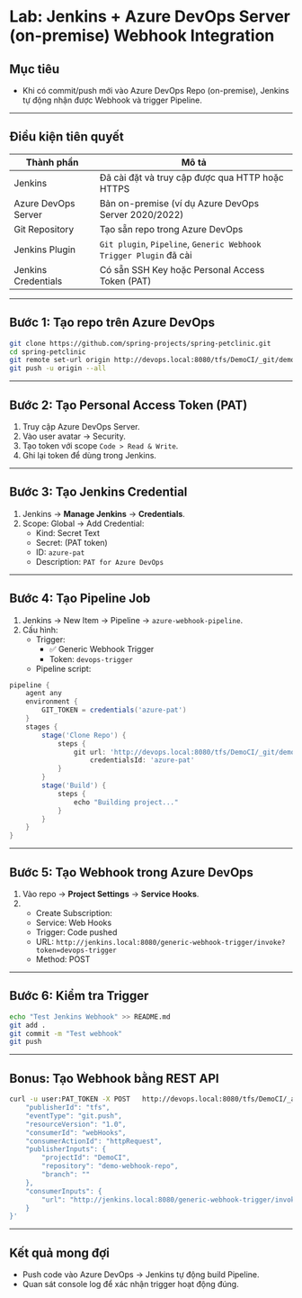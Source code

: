 
# Lab: Jenkins + Azure DevOps Server (on-premise) Webhook Integration

## Mục tiêu
- Khi có commit/push mới vào Azure DevOps Repo (on-premise), Jenkins tự động nhận được Webhook và trigger Pipeline.

---

## Điều kiện tiên quyết

| Thành phần            | Mô tả                                                                 |
|-----------------------|----------------------------------------------------------------------|
| Jenkins               | Đã cài đặt và truy cập được qua HTTP hoặc HTTPS                      |
| Azure DevOps Server   | Bản on-premise (ví dụ Azure DevOps Server 2020/2022)                 |
| Git Repository        | Tạo sẵn repo trong Azure DevOps                                      |
| Jenkins Plugin        | `Git plugin`, `Pipeline`, `Generic Webhook Trigger Plugin` đã cài    |
| Jenkins Credentials   | Có sẵn SSH Key hoặc Personal Access Token (PAT)                      |

---

## Bước 1: Tạo repo trên Azure DevOps

```bash
git clone https://github.com/spring-projects/spring-petclinic.git
cd spring-petclinic
git remote set-url origin http://devops.local:8080/tfs/DemoCI/_git/demo-webhook-repo
git push -u origin --all
```

---

## Bước 2: Tạo Personal Access Token (PAT)

1. Truy cập Azure DevOps Server.
2. Vào user avatar → Security.
3. Tạo token với scope `Code > Read & Write`.
4. Ghi lại token để dùng trong Jenkins.

---

## Bước 3: Tạo Jenkins Credential

1. Jenkins → **Manage Jenkins** → **Credentials**.
2. Scope: Global → Add Credential:
   - Kind: Secret Text
   - Secret: (PAT token)
   - ID: `azure-pat`
   - Description: `PAT for Azure DevOps`

---

## Bước 4: Tạo Pipeline Job

1. Jenkins → New Item → Pipeline → `azure-webhook-pipeline`.
2. Cấu hình:
   - Trigger:
     - ✅ Generic Webhook Trigger
     - Token: `devops-trigger`
   - Pipeline script:

```groovy
pipeline {
    agent any
    environment {
        GIT_TOKEN = credentials('azure-pat')
    }
    stages {
        stage('Clone Repo') {
            steps {
                git url: 'http://devops.local:8080/tfs/DemoCI/_git/demo-webhook-repo',
                    credentialsId: 'azure-pat'
            }
        }
        stage('Build') {
            steps {
                echo "Building project..."
            }
        }
    }
}
```

---

## Bước 5: Tạo Webhook trong Azure DevOps

1. Vào repo → **Project Settings** → **Service Hooks**.
2. + Create Subscription:
   - Service: Web Hooks
   - Trigger: Code pushed
   - URL: `http://jenkins.local:8080/generic-webhook-trigger/invoke?token=devops-trigger`
   - Method: POST

---

## Bước 6: Kiểm tra Trigger

```bash
echo "Test Jenkins Webhook" >> README.md
git add .
git commit -m "Test webhook"
git push
```

---

## Bonus: Tạo Webhook bằng REST API

```bash
curl -u user:PAT_TOKEN -X POST   http://devops.local:8080/tfs/DemoCI/_apis/hooks/subscriptions?api-version=6.0-preview.1   -H "Content-Type: application/json"   -d '{
    "publisherId": "tfs",
    "eventType": "git.push",
    "resourceVersion": "1.0",
    "consumerId": "webHooks",
    "consumerActionId": "httpRequest",
    "publisherInputs": {
        "projectId": "DemoCI",
        "repository": "demo-webhook-repo",
        "branch": ""
    },
    "consumerInputs": {
        "url": "http://jenkins.local:8080/generic-webhook-trigger/invoke?token=devops-trigger"
    }
}'
```

---

## Kết quả mong đợi

- Push code vào Azure DevOps → Jenkins tự động build Pipeline.
- Quan sát console log để xác nhận trigger hoạt động đúng.
